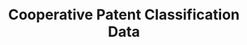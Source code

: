 ---
bigquery: https://console.cloud.google.com/bigquery?p=patents-public-data&d=cpc&page=dataset
citation: '“Cooperative Patent Classification” by the EPO and USPTO, for public use. '
contributors: EPO, USPTO
cost: None
description: Cooperative Patent Classification Data contains the scheme and definitions
  of the Cooperative Patent Classification system for classifying patent documents.
  The CPC is the result of a partnership between the EPO and the USPTO in their joint
  effort to develop a common, internationally compatible classification system for
  technical documents, in particular patent publications, which will be used by both
  offices in the patent granting process
documentation: https://www.cooperativepatentclassification.org/cpcSchemeAndDefinitions
last_edit: 04/09/2022, 15:24:50
location: https://www.cooperativepatentclassification.org/index
maintained_by: USPTO, EPO
schema_fields:
- children
- titlePart
- title_full
- breakdown_code
- child_groups
- sizeCache
- parents
- synonyms
- notAllocatable
- application_references
- residual_references
- additional_only
- status
- ipc_concordant
- glossary
- limiting_references
- symbol
- residualReferences
- dateRevised
- informative_references
- applicationReferences
- childGroups
- title_part
- ipcConcordant
- limitingReferences
- titleFull
- level
- not_allocatable
- definition
- date_revised
- breakdownCode
- informativeReferences
shortname: cooperative_patent_classification
tags:
- patents
- science
title: Cooperative Patent Classification Data
uuid: 984374a7-16e9-4b35-9445-458daceb01bf
---